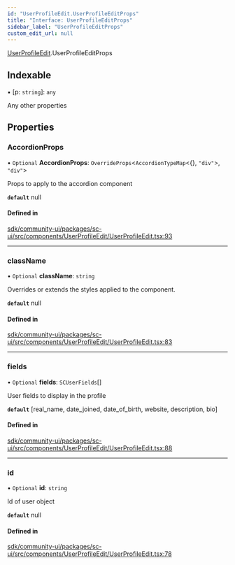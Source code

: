 ```yaml
---
id: "UserProfileEdit.UserProfileEditProps"
title: "Interface: UserProfileEditProps"
sidebar_label: "UserProfileEditProps"
custom_edit_url: null
---
```


[UserProfileEdit](../modules/UserProfileEdit.md).UserProfileEditProps

## Indexable

▪ [p: `string`]: `any`

Any other properties

## Properties

### AccordionProps

• `Optional` **AccordionProps**: `OverrideProps`<`AccordionTypeMap`<{}, ``"div"``\>, ``"div"``\>

Props to apply to the accordion component

**`default`** null

#### Defined in

[sdk/community-ui/packages/sc-ui/src/components/UserProfileEdit/UserProfileEdit.tsx:93](https://github.com/selfcommunity/community-ui/blob/a7bfc2b/packages/sc-ui/src/components/UserProfileEdit/UserProfileEdit.tsx#L93)

___

### className

• `Optional` **className**: `string`

Overrides or extends the styles applied to the component.

**`default`** null

#### Defined in

[sdk/community-ui/packages/sc-ui/src/components/UserProfileEdit/UserProfileEdit.tsx:83](https://github.com/selfcommunity/community-ui/blob/a7bfc2b/packages/sc-ui/src/components/UserProfileEdit/UserProfileEdit.tsx#L83)

___

### fields

• `Optional` **fields**: `SCUserFields`[]

User fields to display in the profile

**`default`** [real_name, date_joined, date_of_birth, website, description, bio]

#### Defined in

[sdk/community-ui/packages/sc-ui/src/components/UserProfileEdit/UserProfileEdit.tsx:88](https://github.com/selfcommunity/community-ui/blob/a7bfc2b/packages/sc-ui/src/components/UserProfileEdit/UserProfileEdit.tsx#L88)

___

### id

• `Optional` **id**: `string`

Id of user object

**`default`** null

#### Defined in

[sdk/community-ui/packages/sc-ui/src/components/UserProfileEdit/UserProfileEdit.tsx:78](https://github.com/selfcommunity/community-ui/blob/a7bfc2b/packages/sc-ui/src/components/UserProfileEdit/UserProfileEdit.tsx#L78)
